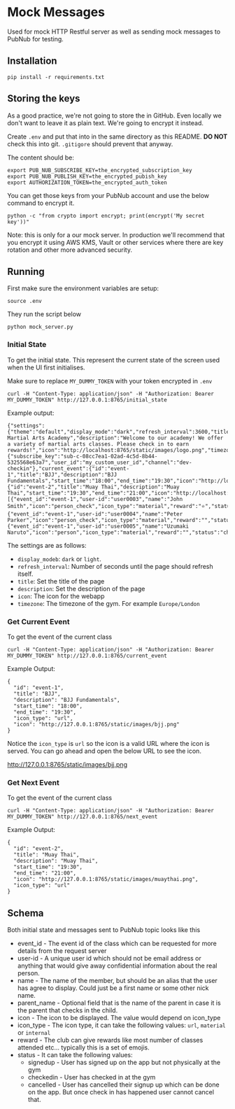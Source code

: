 # Mock Messages

Used for mock HTTP Restful server as well as sending mock messages to PubNub for testing.

## Installation

```
pip install -r requirements.txt
```

## Storing the keys

As a good practice, we're not going to store the in GitHub.
Even locally we don't want to leave it as plain text.
We're going to encrypt it instead.

Create `.env` and put that into in the same directory as this README.
**DO NOT** check this into git. `.gitigore` should prevent that anyway.

The content should be:

```
export PUB_NUB_SUBSCRIBE_KEY=the_encrypted_subscription_key
export PUB_NUB_PUBLISH_KEY=the_encrypted_pubish_key
export AUTHORIZATION_TOKEN=the_encrypted_auth_token
```

You can get those keys from your PubNub account and use the below command to encrypt it.

```
python -c "from crypto import encrypt; print(encrypt('My secret key'))"
```

Note: this is only for a our mock server. In production we'll recommend that you encrypt it using AWS KMS,
Vault or other services where there are key rotation and other more advanced security.

## Running

First make sure the environment variables are setup:

```
source .env
```

They run the script below

```
python mock_server.py
```

### Initial State

To get the initial state. This represent the current state of the screen used when the UI first initialises.

Make sure to replace `MY_DUMMY_TOKEN` with your token encrypted in `.env`

```
curl -H "Content-Type: application/json" -H "Authorization: Bearer MY_DUMMY_TOKEN" http://127.0.0.1:8765/initial_state
```

Example output:

```
{"settings":{"theme":"default","display_mode":"dark","refresh_interval":3600,"title":"My Martial Arts Academy","description":"Welcome to our academy! We offer a variety of martial arts classes. Please check in to earn rewards!","icon":"http://localhost:8765/static/images/logo.png","timezone":"Europe/London"},"subscription_info":{"subscribe_key":"sub-c-08cc7ea1-02ad-4c5d-8b44-5325568e63a7","user_id":"my_custom_user_id","channel":"dev-checkin"},"current_event":{"id":"event-1","title":"BJJ","description":"BJJ Fundamentals","start_time":"18:00","end_time":"19:30","icon":"http://localhost:8765/static/images/bjj.png","icon_type":"url"},"next_event":{"id":"event-2","title":"Muay Thai","description":"Muay Thai","start_time":"19:30","end_time":"21:00","icon":"http://localhost:8765/static/images/muaythai.png","icon_type":"url"},"attendees":[{"event_id":"event-1","user-id":"user0003","name":"John Smith","icon":"person_check","icon_type":"material","reward":"⭐","status":"checkedin"},{"event_id":"event-1","user-id":"user0004","name":"Peter Parker","icon":"person_check","icon_type":"material","reward":"","status":"signedup"},{"event_id":"event-1","user-id":"user0005","name":"Uzumaki Naruto","icon":"person","icon_type":"material","reward":"","status":"checkedin"}]}
```

The settings are as follows:

- `display_modeb`: `dark` or `light`.
- `refresh_interval`: Number of seconds until the page should refresh itself.
- `title`: Set the title of the page
- `description`: Set the description of the page
- `icon`: The icon for the webapp
- `timezone`: The timezone of the gym. For example `Europe/London`

### Get Current Event

To get the event of the current class

```
curl -H "Content-Type: application/json" -H "Authorization: Bearer MY_DUMMY_TOKEN" http://127.0.0.1:8765/current_event
```

Example Output:

```
{
  "id": "event-1",
  "title": "BJJ",
  "description": "BJJ Fundamentals",
  "start_time": "18:00",
  "end_time": "19:30",
  "icon_type": "url",
  "icon": "http://127.0.0.1:8765/static/images/bjj.png"
}
```

Notice the `icon_type` is `url` so the icon is a valid URL where the icon is served.
You can go ahead and open the below URL to see the icon.

http://127.0.0.1:8765/static/images/bjj.png

### Get Next Event

To get the event of the current class

```
curl -H "Content-Type: application/json" -H "Authorization: Bearer MY_DUMMY_TOKEN" http://127.0.0.1:8765/next_event
```

Example Output:

```
{
  "id": "event-2",
  "title": "Muay Thai",
  "description": "Muay Thai",
  "start_time": "19:30",
  "end_time": "21:00",
  "icon": "http://127.0.0.1:8765/static/images/muaythai.png",
  "icon_type": "url"
}
```

## Schema

Both initial state and messages sent to PubNub topic looks like this

- event_id - The event id of the class which can be requested for more details from the request server
- user-id - A unique user id which should not be email address or anything that would give away confidential information about the real person.
- name - The name of the member, but should be an alias that the user has agree to display. Could just be a first name or some other nick name.
- parent_name - Optional field that is the name of the parent in case it is the parent that checks in the child.
- icon - The icon to be displayed. The value would depend on icon_type
- icon_type - The icon type, it can take the following values: `url`, `material` or `internal`
- reward - The club can give rewards like most number of classes attended etc... typically this is a set of emojis.
- status - It can take the following values:
  - signedup - User has signed up on the app but not physically at the gym
  - checkedin - User has checked in at the gym
  - cancelled - User has cancelled their signup up which can be done on the app. But once check in has happened user cannot cancel that.
